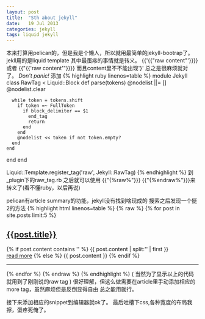```yaml
---
layout: post
title:  "Sth about jekyll"
date:   19 Jul 2013
categories: jekyll
tags: liquid jekyll
---
```


本来打算用pelican的，但是我是个懒人，所以就用最简单的jekyll-bootrap了。
jekll用的是liquid template
其中最蛋疼的事情就是转义。
{{'{{"raw content"'}}}} 或者 {{"{{'raw content'"}}}}
而且content里不不能出现'}'
总之是很麻烦就对了。
_Don't panic!_
添加
{% highlight ruby linenos=table %}
module Jekyll
  class RawTag < Liquid::Block
    def parse(tokens)
      @nodelist ||= []
      @nodelist.clear
      
      while token = tokens.shift
        if token =~ FullToken
          if block_delimiter == $1
            end_tag
            return
          end
        end
        @nodelist << token if not token.empty?
      end
    end
  end
end
 
Liquid::Template.register_tag('raw', Jekyll::RawTag)
{% endhighlight %}
到_plugin下的raw_tag.rb
之后就可以使用
{{"{%raw%"}}}
{{"{%endraw%"}}}来转义了(看不懂ruby，以后再说)

<!--more-->

pelican有article summary的功能，jekyll没有找到啥现成的
搜索之后发现一个挺2的方法
{% highlight html linenos=table %}
{% raw %}
{% for post in site.posts limit:5 %}
<h2><a class="post_title" href="{{post.url}}">{{post.title}}</a></h2>
<div class="post-content">
    {% if post.content contains '<!--more-->' %}
        {{ post.content | split:'<!--more-->' | first }}
        <br/>
        <a href='{{post.url}}'>read more</a>
    {% else %}
        {{ post.content }}
        {% endif %}
</div>
<hr />
{% endfor %} 
{% endraw %}
{% endhighlight %}
( 当然为了显示以上的代码就用到了刚刚说的raw tag )
很好理解，但这么做需要在article里手动添加相应的more tag，虽然麻烦但是反倒显得自由
总之能用就行。

接下来添加相应的snippet到编辑器就ok了。
最后吐槽下css,各种宽度的布局我擦，蛋疼死俺了。
